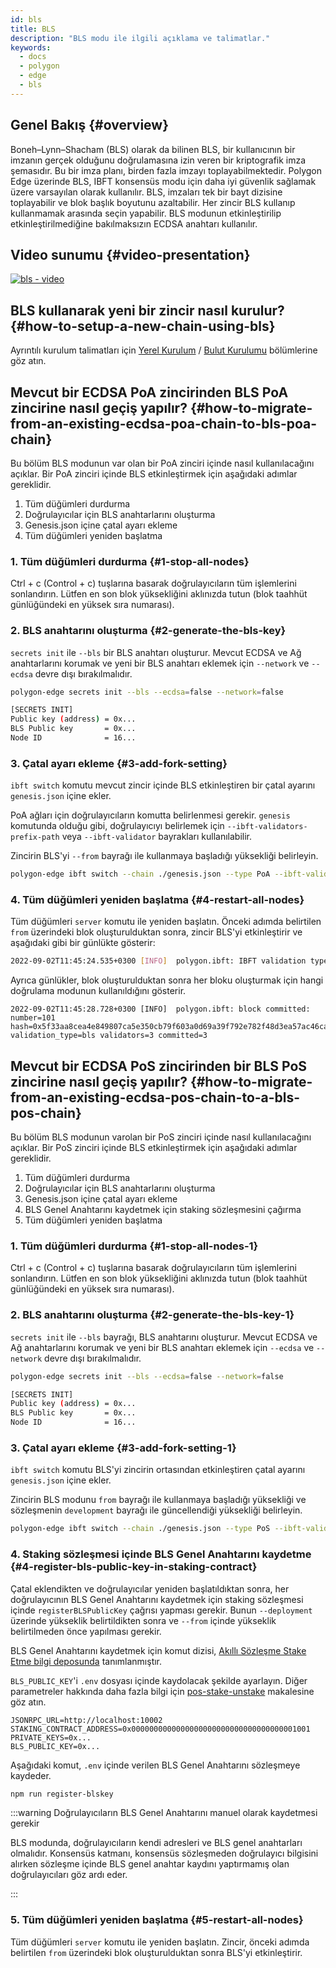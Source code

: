 ```yaml
---
id: bls
title: BLS
description: "BLS modu ile ilgili açıklama ve talimatlar."
keywords:
  - docs
  - polygon
  - edge
  - bls
---
```


## Genel Bakış {#overview}

Boneh–Lynn–Shacham (BLS) olarak da bilinen BLS, bir kullanıcının bir imzanın gerçek olduğunu doğrulamasına izin veren bir kriptografik imza şemasıdır. Bu bir imza planı, birden fazla imzayı toplayabilmektedir. Polygon Edge üzerinde BLS, IBFT konsensüs modu için daha iyi güvenlik sağlamak üzere varsayılan olarak kullanılır. BLS, imzaları tek bir bayt dizisine toplayabilir ve blok başlık boyutunu azaltabilir. Her zincir BLS kullanıp kullanmamak arasında seçin yapabilir. BLS modunun etkinleştirilip etkinleştirilmediğine bakılmaksızın ECDSA anahtarı kullanılır.

## Video sunumu {#video-presentation}

[![bls - video](https://img.youtube.com/vi/HbUmZpALlqo/0.jpg)](https://www.youtube.com/watch?v=HbUmZpALlqo)

## BLS kullanarak yeni bir zincir nasıl kurulur? {#how-to-setup-a-new-chain-using-bls}

Ayrıntılı kurulum talimatları için [Yerel Kurulum](/docs/edge/get-started/set-up-ibft-locally) / [Bulut Kurulumu](/docs/edge/get-started/set-up-ibft-on-the-cloud) bölümlerine göz atın.

## Mevcut bir ECDSA PoA zincirinden BLS PoA zincirine nasıl geçiş yapılır? {#how-to-migrate-from-an-existing-ecdsa-poa-chain-to-bls-poa-chain}

Bu bölüm BLS modunun var olan bir PoA zinciri içinde nasıl kullanılacağını açıklar.
Bir PoA zinciri içinde BLS etkinleştirmek için aşağıdaki adımlar gereklidir.

1. Tüm düğümleri durdurma
2. Doğrulayıcılar için BLS anahtarlarını oluşturma
3. Genesis.json içine çatal ayarı ekleme
4. Tüm düğümleri yeniden başlatma

### 1. Tüm düğümleri durdurma {#1-stop-all-nodes}

Ctrl + c (Control + c) tuşlarına basarak doğrulayıcıların tüm işlemlerini sonlandırın. Lütfen en son blok yüksekliğini aklınızda tutun (blok taahhüt günlüğündeki en yüksek sıra numarası).

### 2. BLS anahtarını oluşturma {#2-generate-the-bls-key}

`secrets init` ile `--bls` bir BLS anahtarı oluşturur. Mevcut ECDSA ve Ağ anahtarlarını korumak ve yeni bir BLS anahtarı eklemek için `--network` ve `--ecdsa` devre dışı bırakılmalıdır.

```bash
polygon-edge secrets init --bls --ecdsa=false --network=false

[SECRETS INIT]
Public key (address) = 0x...
BLS Public key       = 0x...
Node ID              = 16...
```

### 3. Çatal ayarı ekleme {#3-add-fork-setting}

`ibft switch` komutu mevcut zincir içinde BLS etkinleştiren bir çatal ayarını `genesis.json` içine ekler.

PoA ağları için doğrulayıcıların komutta belirlenmesi gerekir. `genesis` komutunda olduğu gibi, doğrulayıcıyı belirlemek için `--ibft-validators-prefix-path` veya `--ibft-validator` bayrakları kullanılabilir.

Zincirin BLS'yi `--from` bayrağı ile kullanmaya başladığı yüksekliği belirleyin.

```bash
polygon-edge ibft switch --chain ./genesis.json --type PoA --ibft-validator-type bls --ibft-validators-prefix-path test-chain- --from 100
```

### 4. Tüm düğümleri yeniden başlatma {#4-restart-all-nodes}

Tüm düğümleri `server` komutu ile yeniden başlatın. Önceki adımda belirtilen `from` üzerindeki blok oluşturulduktan sonra, zincir BLS'yi etkinleştirir ve aşağıdaki gibi bir günlükte gösterir:

```bash
2022-09-02T11:45:24.535+0300 [INFO]  polygon.ibft: IBFT validation type switched: old=ecdsa new=bls
```

Ayrıca günlükler, blok oluşturulduktan sonra her bloku oluşturmak için hangi doğrulama modunun kullanıldığını gösterir.

```
2022-09-02T11:45:28.728+0300 [INFO]  polygon.ibft: block committed: number=101 hash=0x5f33aa8cea4e849807ca5e350cb79f603a0d69a39f792e782f48d3ea57ac46ca validation_type=bls validators=3 committed=3
```

## Mevcut bir ECDSA PoS zincirinden bir BLS PoS zincirine nasıl geçiş yapılır? {#how-to-migrate-from-an-existing-ecdsa-pos-chain-to-a-bls-pos-chain}

Bu bölüm BLS modunun varolan bir PoS zinciri içinde nasıl kullanılacağını açıklar.
Bir PoS zinciri içinde BLS etkinleştirmek için aşağıdaki adımlar gereklidir.

1. Tüm düğümleri durdurma
2. Doğrulayıcılar için BLS anahtarlarını oluşturma
3. Genesis.json içine çatal ayarı ekleme
4. BLS Genel Anahtarını kaydetmek için staking sözleşmesini çağırma
5. Tüm düğümleri yeniden başlatma

### 1. Tüm düğümleri durdurma {#1-stop-all-nodes-1}

Ctrl + c (Control + c) tuşlarına basarak doğrulayıcıların tüm işlemlerini sonlandırın. Lütfen en son blok yüksekliğini aklınızda tutun (blok taahhüt günlüğündeki en yüksek sıra numarası).

### 2. BLS anahtarını oluşturma {#2-generate-the-bls-key-1}

`secrets init` ile `--bls` bayrağı, BLS anahtarını oluşturur. Mevcut ECDSA ve Ağ anahtarlarını korumak ve yeni bir BLS anahtarı eklemek için `--ecdsa` ve `--network` devre dışı bırakılmalıdır.

```bash
polygon-edge secrets init --bls --ecdsa=false --network=false

[SECRETS INIT]
Public key (address) = 0x...
BLS Public key       = 0x...
Node ID              = 16...
```

### 3. Çatal ayarı ekleme {#3-add-fork-setting-1}

`ibft switch` komutu BLS'yi zincirin ortasından etkinleştiren çatal ayarını `genesis.json` içine ekler.

Zincirin BLS modunu `from` bayrağı ile kullanmaya başladığı yüksekliği ve sözleşmenin `development` bayrağı ile güncellendiği yüksekliği belirleyin.

```bash
polygon-edge ibft switch --chain ./genesis.json --type PoS --ibft-validator-type bls --deployment 50 --from 200
```

### 4. Staking sözleşmesi içinde BLS Genel Anahtarını kaydetme {#4-register-bls-public-key-in-staking-contract}

Çatal eklendikten ve doğrulayıcılar yeniden başlatıldıktan sonra, her doğrulayıcının BLS Genel Anahtarını kaydetmek için staking sözleşmesi içinde `registerBLSPublicKey` çağrısı yapması gerekir. Bunun `--deployment` üzerinde yükseklik belirtildikten sonra ve `--from` içinde yükseklik belirtilmeden önce yapılması gerekir.

BLS Genel Anahtarını kaydetmek için komut dizisi, [Akıllı Sözleşme Stake Etme bilgi deposunda](https://github.com/0xPolygon/staking-contracts) tanımlanmıştır.

`BLS_PUBLIC_KEY`'i `.env` dosyası içinde kaydolacak şekilde ayarlayın. Diğer parametreler hakkında daha fazla bilgi için [pos-stake-unstake](/docs/edge/consensus/pos-stake-unstake#setting-up-the-provided-helper-scripts) makalesine göz atın.

```env
JSONRPC_URL=http://localhost:10002
STAKING_CONTRACT_ADDRESS=0x0000000000000000000000000000000000001001
PRIVATE_KEYS=0x...
BLS_PUBLIC_KEY=0x...
```

Aşağıdaki komut, `.env` içinde verilen BLS Genel Anahtarını sözleşmeye kaydeder.

```bash
npm run register-blskey
```

:::warning Doğrulayıcıların BLS Genel Anahtarını manuel olarak kaydetmesi gerekir

BLS modunda, doğrulayıcıların kendi adresleri ve BLS genel anahtarları olmalıdır. Konsensüs katmanı, konsensüs sözleşmeden doğrulayıcı bilgisini alırken sözleşme içinde BLS genel anahtar kaydını yaptırmamış olan doğrulayıcıları göz ardı eder.

:::

### 5. Tüm düğümleri yeniden başlatma {#5-restart-all-nodes}

Tüm düğümleri `server` komutu ile yeniden başlatın. Zincir, önceki adımda belirtilen `from` üzerindeki blok oluşturulduktan sonra BLS'yi etkinleştirir.
